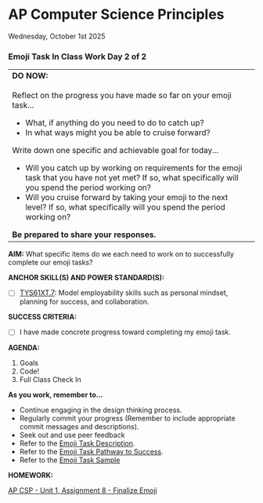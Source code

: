 # AP Computer Science Principles
Wednesday, October 1st 2025

### Emoji Task In Class Work Day 2 of 2
  <table>
    <tr>
    <td>
      <b>DO NOW:</b><br><br>
      Reflect on the progress you have made so far on your emoji task...
      <ul>
        <li>What, if anything do you need to do to catch up?</li>
        <li>In what ways might you be able to cruise forward?</li>
      </ul>
      Write down one specific and achievable goal for today...
      <ul>
        <li>Will you catch up by working on requirements for the emoji task that you have not yet met?  If so, what specifically will you spend the period working on?</li>
        <li>Will you cruise forward by taking your emoji to the next level? If so, what specifically will you spend the period working on?</li>
      </ul>
   <b>Be prepared to share your responses.</b> 
   </td>
  </tr>
</table>

**AIM:** What specific items do we each need to work on to successfully complete our emoji tasks?

**ANCHOR SKILL(S) AND POWER STANDARD(S):** 

 - [ ] <ins>TYS61XT.7</ins>: Model employability skills such as personal mindset, planning for success, and collaboration.
 
**SUCCESS CRITERIA:**
- [ ] I have made concrete progress toward completing my emoji task.

**AGENDA:**

1. Goals
2. Code!
3. Full Class Check In

**As you work, remember to...**

* Continue engaging in the design thinking process.
* Regularly commit your progress (Remember to include appropriate commit messages and descriptions).
* Seek out and use peer feedback
* Refer to the [Emoji Task Description](https://github.com/MrJSwotinsky/AP_Computer_Science_Principles_2025_2026/blob/main/Unit_1_Intro_to_CMU_Graphics/Tasks/Emoji_Task/Description_Emoji_Task.md). 
* Refer to the [Emoji Task Pathway to Success](https://github.com/MrJSwotinsky/AP_Computer_Science_Principles_2025_2026/blob/main/Unit_1_Intro_to_CMU_Graphics/Tasks/Emoji_Task/Emoji%20Task%20-%20Pathway%20to%20Success.pdf).
* Refer to the [Emoji Task Sample](https://github.com/MrJSwotinsky/AP_Computer_Science_Principles_2025_2026/tree/main/Unit_1_Intro_to_CMU_Graphics/Tasks/Emoji_Task/Sample)

**HOMEWORK:** 

[AP CSP - Unit 1, Assignment 8 - Finalize Emoji](https://github.com/MrJSwotinsky/AP_Computer_Science_Principles_2025_2026/blob/main/Unit_1_Intro_to_CMU_Graphics/Assignments/Assignment_08_Emoji_Task_Finalize_Emoji.md)
